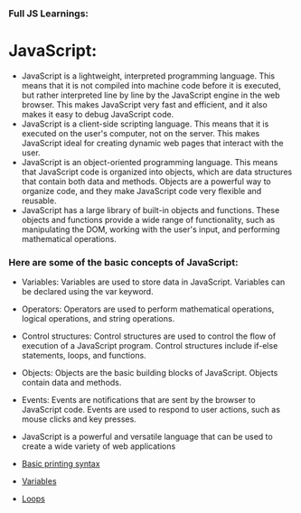 ### Full JS Learnings: 

# JavaScript:
- JavaScript is a lightweight, interpreted programming language. This means that it is not compiled into machine code before it is executed, but rather interpreted line by line by the JavaScript engine in the web browser. This makes JavaScript very fast and efficient, and it also makes it easy to debug JavaScript code.
- JavaScript is a client-side scripting language. This means that it is executed on the user's computer, not on the server. This makes JavaScript ideal for creating dynamic web pages that interact with the user.
- JavaScript is an object-oriented programming language. This means that JavaScript code is organized into objects, which are data structures that contain both data and methods. Objects are a powerful way to organize code, and they make JavaScript code very flexible and reusable.
- JavaScript has a large library of built-in objects and functions. These objects and functions provide a wide range of functionality, such as manipulating the DOM, working with the user's input, and performing mathematical operations.
  
### Here are some of the basic concepts of JavaScript:

- Variables: Variables are used to store data in JavaScript. Variables can be declared using the var keyword.
- Operators: Operators are used to perform mathematical operations, logical operations, and string operations.
- Control structures: Control structures are used to control the flow of execution of a JavaScript program. Control structures include if-else statements, loops, and functions.
- Objects: Objects are the basic building blocks of JavaScript. Objects contain data and methods.
- Events: Events are notifications that are sent by the browser to JavaScript code. Events are used to respond to user actions, such as mouse clicks and key presses.
- JavaScript is a powerful and versatile language that can be used to create a wide variety of web applications



- [Basic printing syntax](https://github.com/Glorycs29/My_Learnings/blob/main/JavaScript/Intro.js)
- [Variables](https://github.com/Glorycs29/My_Learnings/tree/main/JavaScript/Variable)
- [Loops](https://github.com/Glorycs29/My_Learnings/tree/main/JavaScript/Loops)
 
